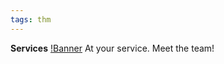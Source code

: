```yaml
---
tags: thm
---
```

**Services**
[!Banner](./src/uploads/services.png)
At your service.
Meet the team!